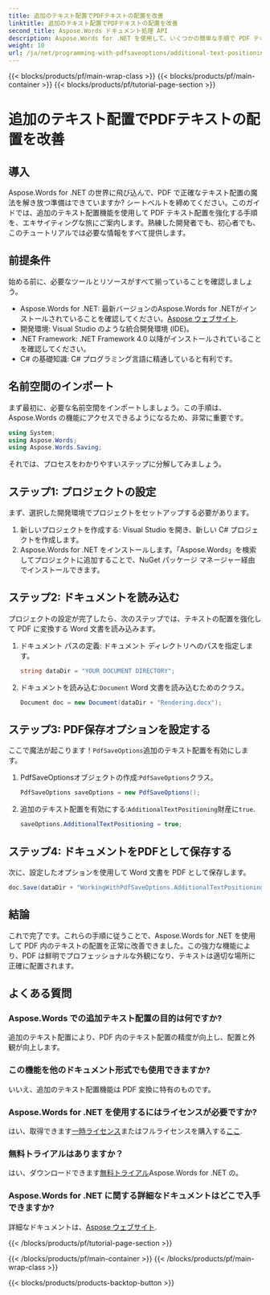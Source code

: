 ```yaml
---
title: 追加のテキスト配置でPDFテキストの配置を改善
linktitle: 追加のテキスト配置でPDFテキストの配置を改善
second_title: Aspose.Words ドキュメント処理 API
description: Aspose.Words for .NET を使用して、いくつかの簡単な手順で PDF テキストの配置を改善する方法を学びます。ドキュメントの外観を強化します。
weight: 10
url: /ja/net/programming-with-pdfsaveoptions/additional-text-positioning/
---
```


{{< blocks/products/pf/main-wrap-class >}}
{{< blocks/products/pf/main-container >}}
{{< blocks/products/pf/tutorial-page-section >}}

# 追加のテキスト配置でPDFテキストの配置を改善

## 導入

Aspose.Words for .NET の世界に飛び込んで、PDF で正確なテキスト配置の魔法を解き放つ準備はできていますか? シートベルトを締めてください。このガイドでは、追加のテキスト配置機能を使用して PDF テキスト配置を強化する手順を、エキサイティングな旅にご案内します。熟練した開発者でも、初心者でも、このチュートリアルでは必要な情報をすべて提供します。

## 前提条件

始める前に、必要なツールとリソースがすべて揃っていることを確認しましょう。

-  Aspose.Words for .NET: 最新バージョンのAspose.Words for .NETがインストールされていることを確認してください。[Aspose ウェブサイト](https://releases.aspose.com/words/net/).
- 開発環境: Visual Studio のような統合開発環境 (IDE)。
- .NET Framework: .NET Framework 4.0 以降がインストールされていることを確認してください。
- C# の基礎知識: C# プログラミング言語に精通していると有利です。

## 名前空間のインポート

まず最初に、必要な名前空間をインポートしましょう。この手順は、Aspose.Words の機能にアクセスできるようになるため、非常に重要です。

```csharp
using System;
using Aspose.Words;
using Aspose.Words.Saving;
```

それでは、プロセスをわかりやすいステップに分解してみましょう。

## ステップ1: プロジェクトの設定

まず、選択した開発環境でプロジェクトをセットアップする必要があります。

1. 新しいプロジェクトを作成する: Visual Studio を開き、新しい C# プロジェクトを作成します。
2. Aspose.Words for .NET をインストールします。「Aspose.Words」を検索してプロジェクトに追加することで、NuGet パッケージ マネージャー経由でインストールできます。

## ステップ2: ドキュメントを読み込む

プロジェクトの設定が完了したら、次のステップでは、テキストの配置を強化して PDF に変換する Word 文書を読み込みます。

1. ドキュメント パスの定義: ドキュメント ディレクトリへのパスを指定します。
    ```csharp
    string dataDir = "YOUR DOCUMENT DIRECTORY";
    ```
2. ドキュメントを読み込む:`Document` Word 文書を読み込むためのクラス。
    ```csharp
    Document doc = new Document(dataDir + "Rendering.docx");
    ```

## ステップ3: PDF保存オプションを設定する

ここで魔法が起こります！`PdfSaveOptions`追加のテキスト配置を有効にします。

1.  PdfSaveOptionsオブジェクトの作成:`PdfSaveOptions`クラス。
    ```csharp
    PdfSaveOptions saveOptions = new PdfSaveOptions();
    ```
2. 追加のテキスト配置を有効にする:`AdditionalTextPositioning`財産に`true`.
    ```csharp
    saveOptions.AdditionalTextPositioning = true;
    ```

## ステップ4: ドキュメントをPDFとして保存する

次に、設定したオプションを使用して Word 文書を PDF として保存します。

```csharp
doc.Save(dataDir + "WorkingWithPdfSaveOptions.AdditionalTextPositioning.pdf", saveOptions);
```

## 結論

これで完了です。これらの手順に従うことで、Aspose.Words for .NET を使用して PDF 内のテキストの配置を正常に改善できました。この強力な機能により、PDF は鮮明でプロフェッショナルな外観になり、テキストは適切な場所に正確に配置されます。

## よくある質問

### Aspose.Words での追加テキスト配置の目的は何ですか?
追加のテキスト配置により、PDF 内のテキスト配置の精度が向上し、配置と外観が向上します。

### この機能を他のドキュメント形式でも使用できますか?
いいえ、追加のテキスト配置機能は PDF 変換に特有のものです。

### Aspose.Words for .NET を使用するにはライセンスが必要ですか?
はい、取得できます[一時ライセンス](https://purchase.aspose.com/temporary-license/)またはフルライセンスを購入する[ここ](https://purchase.aspose.com/buy).

### 無料トライアルはありますか？
はい、ダウンロードできます[無料トライアル](https://releases.aspose.com/)Aspose.Words for .NET の。

### Aspose.Words for .NET に関する詳細なドキュメントはどこで入手できますか?
詳細なドキュメントは、[Aspose ウェブサイト](https://reference.aspose.com/words/net/).

{{< /blocks/products/pf/tutorial-page-section >}}

{{< /blocks/products/pf/main-container >}}
{{< /blocks/products/pf/main-wrap-class >}}

{{< blocks/products/products-backtop-button >}}
